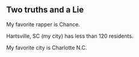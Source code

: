 ## Two truths and a Lie

My favorite rapper is Chance.

Hartsville, SC (my city) has less than 120 residents.

My favorite city is Charlotte N.C. 

